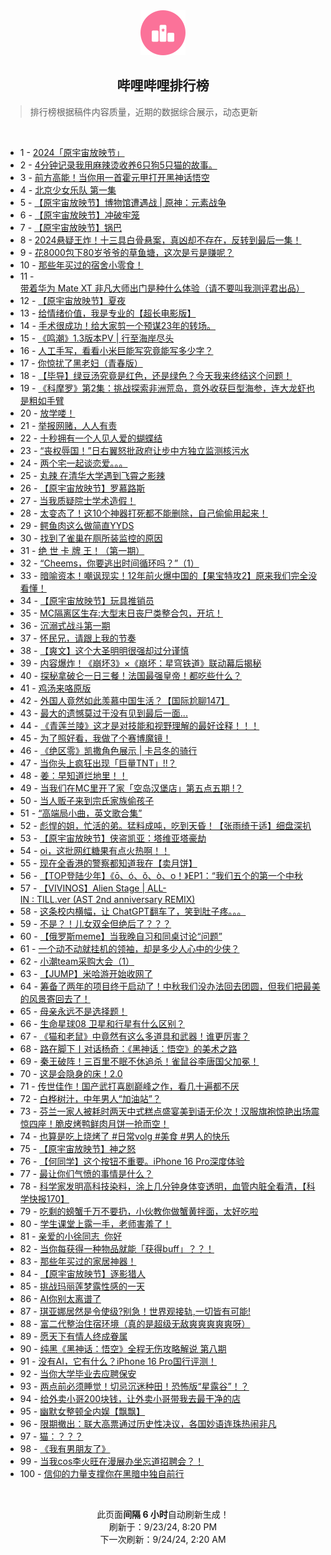 <div align="center">
    <img src="./assets/icon_rank.png" alt="logo" />
    <h2>哔哩哔哩排行榜</h>
</div>

> 排行榜根据稿件内容质量，近期的数据综合展示，动态更新

<br />

<ul><li><span>1 - <a href=https://www.bilibili.com/BV1Zmt6egEMP>2024「原宇宙放映节」</a></span></li><li><span>2 - <a href=https://www.bilibili.com/BV1czbceMEKb>4分钟记录我用麻辣烫收养6只狗5只猫的故事。</a></span></li><li><span>3 - <a href=https://www.bilibili.com/BV1b5tReFEb8>前方高能！当你用一首霍元甲打开黑神话悟空</a></span></li><li><span>4 - <a href=https://www.bilibili.com/BV1Webce6Eqp>北京少女乐队&nbsp;第一集</a></span></li><li><span>5 - <a href=https://www.bilibili.com/BV1d5tkerE5D>【原宇宙放映节】博物馆遭遇战&nbsp;|&nbsp;原神：元素战争</a></span></li><li><span>6 - <a href=https://www.bilibili.com/BV1PebcerEzX>【原宇宙放映节】冲破牢笼</a></span></li><li><span>7 - <a href=https://www.bilibili.com/BV1bLtoeTEZG>【原宇宙放映节】锅巴</a></span></li><li><span>8 - <a href=https://www.bilibili.com/BV1SvtWe5EVg>2024悬疑王炸！十三具白骨悬案，真凶却不存在，反转到最后一集！</a></span></li><li><span>9 - <a href=https://www.bilibili.com/BV1dYtDehEus>花8000包下80岁爷爷的草鱼塘，这次是亏是赚呢？</a></span></li><li><span>10 - <a href=https://www.bilibili.com/BV16QtHeREnG>那些年买过的宿舍小零食！</a></span></li><li><span>11 - <a href=https://www.bilibili.com/BV1dLbAehE4A>带着华为&nbsp;Mate&nbsp;XT&nbsp;非凡大师出门是种什么体验（请不要叫我测评君出品）</a></span></li><li><span>12 - <a href=https://www.bilibili.com/BV14wbFeCE25>【原宇宙放映节】夏夜</a></span></li><li><span>13 - <a href=https://www.bilibili.com/BV16cbceAEHz>给情绪价值，我是专业的【超长电影版】</a></span></li><li><span>14 - <a href=https://www.bilibili.com/BV1eGbceREWA>手术很成功！给大家剪一个预谋23年的转场。</a></span></li><li><span>15 - <a href=https://www.bilibili.com/BV1SJtfeGELi>《鸣潮》1.3版本PV&nbsp;|&nbsp;行至海岸尽头</a></span></li><li><span>16 - <a href=https://www.bilibili.com/BV1E8tXe3E7q>人工手写，看看小米巨能写究竟能写多少字？</a></span></li><li><span>17 - <a href=https://www.bilibili.com/BV17dtyeHEG1>你惊扰了黑老妇（青春版）</a></span></li><li><span>18 - <a href=https://www.bilibili.com/BV1T9tXeREPV>【毕导】绿豆汤究竟是红色，还是绿色？今天我来终结这个问题！</a></span></li><li><span>19 - <a href=https://www.bilibili.com/BV1LdbAePE8M>《科摩罗》第2集：挑战探索非洲荒岛，意外收获巨型海参，连大龙虾也是粗如手臂</a></span></li><li><span>20 - <a href=https://www.bilibili.com/BV1c1tkenEdT>放学喽！</a></span></li><li><span>21 - <a href=https://www.bilibili.com/BV12utze7EVG>举报网赌，人人有责</a></span></li><li><span>22 - <a href=https://www.bilibili.com/BV1VCtneGEgq>十秒拥有一个人见人爱的蝴蝶结</a></span></li><li><span>23 - <a href=https://www.bilibili.com/BV17gtke5EQd>“丧权辱国！”日右翼怒批政府让步中方独立监测核污水</a></span></li><li><span>24 - <a href=https://www.bilibili.com/BV1QbtWeEEXL>两个宅一起谈恋爱。。。</a></span></li><li><span>25 - <a href=https://www.bilibili.com/BV1F1t6ekE5w>丸辣&nbsp;在清华大学遇到飞霄之影辣</a></span></li><li><span>26 - <a href=https://www.bilibili.com/BV1CmtZePEYL>【原宇宙放映节】罗慕路斯</a></span></li><li><span>27 - <a href=https://www.bilibili.com/BV1aEbAebEqz>当我质疑院士学术造假！</a></span></li><li><span>28 - <a href=https://www.bilibili.com/BV1ZGtHeHESQ>太变态了！这10个神器打死都不能删除，自己偷偷用起来！</a></span></li><li><span>29 - <a href=https://www.bilibili.com/BV1Jgtke5EtJ>鳄鱼肉这么做简直YYDS</a></span></li><li><span>30 - <a href=https://www.bilibili.com/BV11ktZeqERw>找到了雀巢在厕所装监控的原因</a></span></li><li><span>31 - <a href=https://www.bilibili.com/BV1F4treyELV>绝&nbsp;世&nbsp;卡&nbsp;牌&nbsp;王！（第一期）</a></span></li><li><span>32 - <a href=https://www.bilibili.com/BV1FTbNe1ExE>“Cheems，你要逃出时间循环吗？”（1）</a></span></li><li><span>33 - <a href=https://www.bilibili.com/BV1AXbFezESG>暗喻资本！嘲讽现实！12年前火爆中国的【果宝特攻2】原来我们完全没看懂！</a></span></li><li><span>34 - <a href=https://www.bilibili.com/BV1a7bceHEbz>【原宇宙放映节】玩具推销员</a></span></li><li><span>35 - <a href=https://www.bilibili.com/BV1HibceuE6t>MC隔离区生存:大型末日丧尸类整合包，开坑！</a></span></li><li><span>36 - <a href=https://www.bilibili.com/BV1Eut6eTE3U>沉溺式战斗第一期</a></span></li><li><span>37 - <a href=https://www.bilibili.com/BV14sbce2Emf>怀民兄，请跟上我的节奏</a></span></li><li><span>38 - <a href=https://www.bilibili.com/BV1dZtke3E4W>【爽文】这个大圣明明很强却过分谨慎</a></span></li><li><span>39 - <a href=https://www.bilibili.com/BV1YUtVeREs3>内容爆炸！《崩坏3》×《崩坏：星穹铁道》联动幕后揭秘</a></span></li><li><span>40 - <a href=https://www.bilibili.com/BV1Y3tfemEtj>探秘拿破仑一日三餐！法国最强皇帝！都吃些什么？</a></span></li><li><span>41 - <a href=https://www.bilibili.com/BV1mztZezEaz>鸡汤来咯原版</a></span></li><li><span>42 - <a href=https://www.bilibili.com/BV1T4t6eREzR>外国人竟然如此羡慕中国生活？【国际尬聊147】</a></span></li><li><span>43 - <a href=https://www.bilibili.com/BV1BUbcecEni>最大的遗憾莫过于没有见到最后一面...</a></span></li><li><span>44 - <a href=https://www.bilibili.com/BV1jubceZEDa>《青莲兰陵》这才是对技能和视野理解的最好诠释！！！</a></span></li><li><span>45 - <a href=https://www.bilibili.com/BV1uutaePEyh>为了照好看，我做了个赛博魔镜！</a></span></li><li><span>46 - <a href=https://www.bilibili.com/BV1ektXeAEcW>《绝区零》凯撒角色展示&nbsp;|&nbsp;卡吕冬的骑行</a></span></li><li><span>47 - <a href=https://www.bilibili.com/BV1dvbPeiEvq>当你头上疯狂出现「巨量TNT」!!？</a></span></li><li><span>48 - <a href=https://www.bilibili.com/BV1XctrehE2T>姜：早知道烂地里！！</a></span></li><li><span>49 - <a href=https://www.bilibili.com/BV1WLbwekEyC>当我们在MC里开了家「空岛汉堡店」第五点五期&nbsp;!？</a></span></li><li><span>50 - <a href=https://www.bilibili.com/BV1u6bFemETF>当人贩子来到宗氏家族偷孩子</a></span></li><li><span>51 - <a href=https://www.bilibili.com/BV1KNbFerEHo>“高端局小曲，英文歌合集”</a></span></li><li><span>52 - <a href=https://www.bilibili.com/BV1TFtZeTE4M>彪悍的姐，忙活的弟。猛料成吨，吃到天昏！【张雨绮于适】细盘深扒</a></span></li><li><span>53 - <a href=https://www.bilibili.com/BV1TatkeFESN>【原宇宙放映节】侠盗凯亚：塔维亚塔豪劫</a></span></li><li><span>54 - <a href=https://www.bilibili.com/BV15Rt6eiEPs>oi，这批网红糖果有点火热啊！！</a></span></li><li><span>55 - <a href=https://www.bilibili.com/BV1wztQejEpL>现在全香港的警察都知道我在【卖月饼】</a></span></li><li><span>56 - <a href=https://www.bilibili.com/BV19BtreKEK5>【TOP登陆少年】《ō、ó、ǒ、ò、o！》EP1：“我们五个的第一个中秋</a></span></li><li><span>57 - <a href=https://www.bilibili.com/BV1bnbceJEz2>【VIVINOS】Alien&nbsp;Stage&nbsp;|&nbsp;ALL-IN&nbsp;:&nbsp;TILL.ver&nbsp;(AST&nbsp;2nd&nbsp;anniversary&nbsp;REMIX)</a></span></li><li><span>58 - <a href=https://www.bilibili.com/BV1mztZezEuv>这条校内横幅，让&nbsp;ChatGPT翻车了，笑到肚子疼。。。</a></span></li><li><span>59 - <a href=https://www.bilibili.com/BV1hnbceJEmK>不是？！儿女双全但绝后了？？？</a></span></li><li><span>60 - <a href=https://www.bilibili.com/BV1REbAebEcy>【俄罗斯meme】当我晚自习和同桌讨论“问题”</a></span></li><li><span>61 - <a href=https://www.bilibili.com/BV1rRtZebE7D>一个动不动就挂机的领袖，却是多少人心中的少侠？</a></span></li><li><span>62 - <a href=https://www.bilibili.com/BV1WstpeAED3>小潮team采购大会（1）</a></span></li><li><span>63 - <a href=https://www.bilibili.com/BV1ttbceyEVi>【JUMP】米哈游开始收网了</a></span></li><li><span>64 - <a href=https://www.bilibili.com/BV1SYtYeqEMT>筹备了两年的项目终于启动了！中秋我们没办法回去团圆，但我们把最美的风景寄回去了！</a></span></li><li><span>65 - <a href=https://www.bilibili.com/BV1zStkemE7g>母亲永远不是选择题！</a></span></li><li><span>66 - <a href=https://www.bilibili.com/BV1dMbcetEMV>生命星球08&nbsp;卫星和行星有什么区别？</a></span></li><li><span>67 - <a href=https://www.bilibili.com/BV15ytoeEEHz>《猫和老鼠》中竟然有这么多道具和武器！谁更厉害？</a></span></li><li><span>68 - <a href=https://www.bilibili.com/BV1v5tQeYEUq>路在脚下丨对话杨奇：《黑神话：悟空》的美术之路</a></span></li><li><span>69 - <a href=https://www.bilibili.com/BV15tt2eEENN>秦王破阵！三百里不眠不休追杀！雀鼠谷李唐国父加冕！</a></span></li><li><span>70 - <a href=https://www.bilibili.com/BV1FnbweuEdJ>这是会隐身的床！2.0</a></span></li><li><span>71 - <a href=https://www.bilibili.com/BV1pVtjejEkw>传世佳作！国产武打喜剧巅峰之作，看几十遍都不厌</a></span></li><li><span>72 - <a href=https://www.bilibili.com/BV15ntkeqE4B>白桦树汁，中年男人“加油站”？</a></span></li><li><span>73 - <a href=https://www.bilibili.com/BV1Hct6ekET5>芬兰一家人被耗时两天中式糕点盛宴美到语无伦次！汉服旗袍惊艳出场震惊四座！脆皮烤鸭鲜肉月饼一抢而空！</a></span></li><li><span>74 - <a href=https://www.bilibili.com/BV1BitpeREY9>也算是吃上烧烤了&nbsp;#日常volg&nbsp;#美食&nbsp;#男人的快乐</a></span></li><li><span>75 - <a href=https://www.bilibili.com/BV1Zwtfe9EZj>【原宇宙放映节】神之怒</a></span></li><li><span>76 - <a href=https://www.bilibili.com/BV1zWtjezEAL>【何同学】这个按钮不重要。iPhone&nbsp;16&nbsp;Pro深度体验</a></span></li><li><span>77 - <a href=https://www.bilibili.com/BV1Bktfe4Eer>最让你们气愤的事情是什么？</a></span></li><li><span>78 - <a href=https://www.bilibili.com/BV1vAtoeLECb>科学家发明高科技染料，涂上几分钟身体变透明，血管内脏全看清，【科学快报170】</a></span></li><li><span>79 - <a href=https://www.bilibili.com/BV1EQtkejEUw>吃剩的螃蟹千万不要扔，小伙教你做蟹黄拌面，太好吃啦</a></span></li><li><span>80 - <a href=https://www.bilibili.com/BV1A5bweVEyk>学生课堂上露一手，老师害羞了！</a></span></li><li><span>81 - <a href=https://www.bilibili.com/BV11Ybce3EYL>亲爱的小徐同志&nbsp; 你好</a></span></li><li><span>82 - <a href=https://www.bilibili.com/BV1yEtCeoEVg>当你每获得一种物品就能「获得buff」？？！</a></span></li><li><span>83 - <a href=https://www.bilibili.com/BV1TztZe6EBo>那些年买过的家居神器！</a></span></li><li><span>84 - <a href=https://www.bilibili.com/BV1zdtZeZECe>【原宇宙放映节】逐影猎人</a></span></li><li><span>85 - <a href=https://www.bilibili.com/BV1K8tSeyEPb>挑战玛丽莲梦露性感的一天</a></span></li><li><span>86 - <a href=https://www.bilibili.com/BV1RCteeUEAx>AI你别太离谱了</a></span></li><li><span>87 - <a href=https://www.bilibili.com/BV1bsbce2E68>琪亚娜居然是令使级?别急！世界观接轨,一切皆有可能!</a></span></li><li><span>88 - <a href=https://www.bilibili.com/BV16kbceNE88>富二代整治住宿环境（真的是超级无敌爽爽爽爽爽呀）</a></span></li><li><span>89 - <a href=https://www.bilibili.com/BV1RubceoEgC>愿天下有情人终成眷属</a></span></li><li><span>90 - <a href=https://www.bilibili.com/BV1jzs1e3EcV>纯黑《黑神话：悟空》全程无伤攻略解说&nbsp;第八期</a></span></li><li><span>91 - <a href=https://www.bilibili.com/BV1yXtjeSEDZ>没有AI，它有什么？iPhone&nbsp;16&nbsp;Pro国行评测！</a></span></li><li><span>92 - <a href=https://www.bilibili.com/BV1pftreQE4D>当你大学毕业去应聘保安</a></span></li><li><span>93 - <a href=https://www.bilibili.com/BV1XctrehENu>两点前必须睡觉！切忌沉迷种田！恐怖版“星露谷”！？</a></span></li><li><span>94 - <a href=https://www.bilibili.com/BV1rZbFeNEgA>给外卖小哥200块钱，让外卖小哥带我去最干净的店</a></span></li><li><span>95 - <a href=https://www.bilibili.com/BV1bnbceJEd1>幽默女整顿全内娱【飘飘】</a></span></li><li><span>96 - <a href=https://www.bilibili.com/BV1iNtfeXEmF>限期撤出：联大高票通过历史性决议，各国妙语连珠热闹非凡</a></span></li><li><span>97 - <a href=https://www.bilibili.com/BV1e5bAewEe9>猫：？？？</a></span></li><li><span>98 - <a href=https://www.bilibili.com/BV1WYbce3EBk>《我有男朋友了》</a></span></li><li><span>99 - <a href=https://www.bilibili.com/BV1nBtfeFEZG>当我cos李火旺在漫展办坐忘道招聘会？！</a></span></li><li><span>100 - <a href=https://www.bilibili.com/BV1xPtWeiEs6>信仰的力量支撑你在黑暗中独自前行</a></span></li></ul>

<br />

<p align=center>此页面<strong>间隔 6 小时</strong>自动刷新生成！<br>刷新于：9/23/24, 8:20 PM<br>下一次刷新：9/24/24, 2:20 AM</p>
